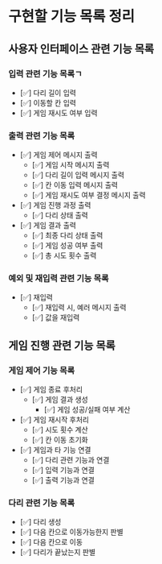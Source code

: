 # 구현할 기능 목록 정리

## 사용자 인터페이스 관련 기능 목록

### 입력 관련 기능 목록ㄱ

- [✅] 다리 길이 입력
- [✅] 이동할 칸 입력
- [✅] 게임 재시도 여부 입력

### 출력 관련 기능 목록

- [✅] 게임 제어 메시지 출력
    - [✅] 게임 시작 메시지 출력
    - [✅] 다리 길이 입력 메시지 출력
    - [✅] 칸 이동 입력 메시지 출력
    - [✅] 게임 재시도 여부 결정 메시지 출력
- [✅] 게임 진행 과정 출력
    - [✅] 다리 상태 출력
- [✅] 게임 결과 출력
    - [✅] 최종 다리 상태 출력
    - [✅] 게임 성공 여부 출력
    - [✅] 총 시도 횟수 출력

### 예외 및 재입력 관련 기능 목록

- [✅] 재입력
    - [✅] 재입력 시, 예러 메시지 출력
    - [✅] 값을 재입력

## 게임 진행 관련 기능 목록

### 게임 제어 기능 목록

- [✅] 게임 종료 후처리
    - [✅] 게임 결과 생성
        - [✅] 게임 성공/실패 여부 계산
- [✅] 게임 재시작 후처리
    - [✅] 시도 횟수 계산
    - [✅] 칸 이동 초기화
- [✅] 게임과 타 기능 연결
    - [✅] 다리 관련 기능과 연결
    - [✅] 입력 기능과 연결
    - [✅] 출력 기능과 연결

### 다리 관련 기능 목록

- [✅] 다리 생성
- [✅] 다음 칸으로 이동가능한지 판별
- [✅] 다음 칸으로 이동
- [✅] 다리가 끝났는지 판별
